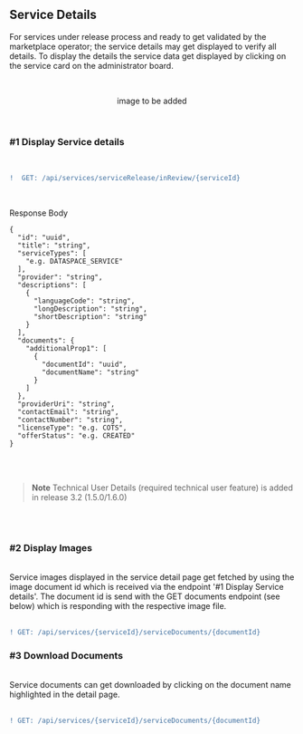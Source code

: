 ## Service Details

For services under release process and ready to get validated by the marketplace operator; the service details may get displayed to verify all details.
To display the details the service data get displayed by clicking on the service card on the administrator board.

<br>

<p align="center">
image to be added
</p>

<br>

### #1 Display Service details

<br>

```diff
!  GET: /api/services/serviceRelease/inReview/{serviceId}
```

<br>

Response Body

    {
      "id": "uuid",
      "title": "string",
      "serviceTypes": [
        "e.g. DATASPACE_SERVICE"
      ],
      "provider": "string",
      "descriptions": [
        {
          "languageCode": "string",
          "longDescription": "string",
          "shortDescription": "string"
        }
      ],
      "documents": {
        "additionalProp1": [
          {
            "documentId": "uuid",
            "documentName": "string"
          }
        ]
      },
      "providerUri": "string",
      "contactEmail": "string",
      "contactNumber": "string",
      "licenseType": "e.g. COTS",
      "offerStatus": "e.g. CREATED"
    }

<br>
<br>

> **Note**
> Technical User Details (required technical user feature) is added in release 3.2 (1.5.0/1.6.0)

<br>
<br>

### #2 Display Images

<br>
Service images displayed in the service detail page get fetched by using the image document id which is received via the endpoint '#1 Display Service details'.  
The document id is send with the GET documents endpoint (see below) which is responding with the respective image file.
<br>
<br>

```diff
! GET: /api/services/{serviceId}/serviceDocuments/{documentId}
```

### #3 Download Documents

<br>
Service documents can get downloaded by clicking on the document name highlighted in the detail page.
<br>
<br>

```diff
! GET: /api/services/{serviceId}/serviceDocuments/{documentId}
```

<br>
<br>
